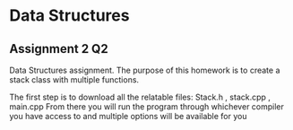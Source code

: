 # Data Structures
## Assignment 2 Q2

Data Structures assignment. The purpose of this homework is to create a stack class with multiple functions.

The first step is to download all the relatable files: Stack.h , stack.cpp , main.cpp
From there you will run the program through whichever compiler you have access to and multiple options will be available for you

